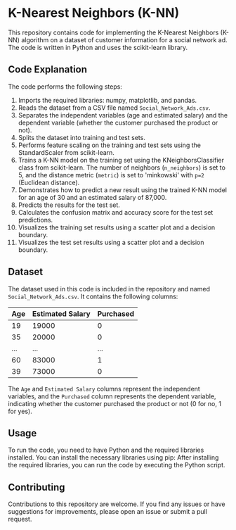 # K-Nearest Neighbors (K-NN)

This repository contains code for implementing the K-Nearest Neighbors (K-NN) algorithm on a dataset of customer information for a social network ad. The code is written in Python and uses the scikit-learn library.

## Code Explanation

The code performs the following steps:

1. Imports the required libraries: numpy, matplotlib, and pandas.
2. Reads the dataset from a CSV file named `Social_Network_Ads.csv`.
3. Separates the independent variables (age and estimated salary) and the dependent variable (whether the customer purchased the product or not).
4. Splits the dataset into training and test sets.
5. Performs feature scaling on the training and test sets using the StandardScaler from scikit-learn.
6. Trains a K-NN model on the training set using the KNeighborsClassifier class from scikit-learn. The number of neighbors (`n_neighbors`) is set to 5, and the distance metric (`metric`) is set to 'minkowski' with `p=2` (Euclidean distance).
7. Demonstrates how to predict a new result using the trained K-NN model for an age of 30 and an estimated salary of 87,000.
8. Predicts the results for the test set.
9. Calculates the confusion matrix and accuracy score for the test set predictions.
10. Visualizes the training set results using a scatter plot and a decision boundary.
11. Visualizes the test set results using a scatter plot and a decision boundary.

## Dataset

The dataset used in this code is included in the repository and named `Social_Network_Ads.csv`. It contains the following columns:

| Age | Estimated Salary | Purchased |
| --- | ----------------- | --------- |
| 19  | 19000            | 0         |
| 35  | 20000            | 0         |
| ...  | ...               | ...       |
| 60  | 83000            | 1         |
| 39  | 73000            | 0         |

The `Age` and `Estimated Salary` columns represent the independent variables, and the `Purchased` column represents the dependent variable, indicating whether the customer purchased the product or not (0 for no, 1 for yes).

## Usage

To run the code, you need to have Python and the required libraries installed. You can install the necessary libraries using pip:
After installing the required libraries, you can run the code by executing the Python script.

## Contributing

Contributions to this repository are welcome. If you find any issues or have suggestions for improvements, please open an issue or submit a pull request.
